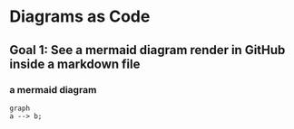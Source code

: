 # Diagrams as Code

## Goal 1: See a mermaid diagram render in GitHub inside a markdown file
### a mermaid diagram

```mermaid
graph 
a --> b;
```

